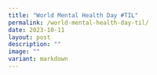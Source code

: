 ```yaml
---
title: "World Mental Health Day #TIL"
permalink: /world-mental-health-day-til/
date: 2023-10-11
layout: post
description: ""
image: ""
variant: markdown
---
```

